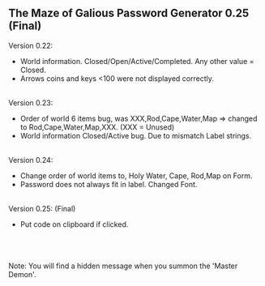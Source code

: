 ## The Maze of Galious Password Generator 0.25 (Final)
Version 0.22:
- World information. Closed/Open/Active/Completed. Any other value = Closed. 
- Arrows coins and keys <100 were not displayed correctly.<br/><br/>

Version 0.23:
- Order of world 6 items bug, was XXX,Rod,Cape,Water,Map => changed to Rod,Cape,Water,Map,XXX. (XXX = Unused) 
- World information Closed/Active bug. Due to mismatch Label strings.<br/><br/>

Version 0.24:
- Change order of world items to, Holy Water, Cape, Rod,Map on Form.
- Password does not always fit in label. Changed Font.<br/><br/>

Version 0.25: (Final)
- Put code on clipboard if clicked.
  
<br/><br/><br/>
Note:
You will find a hidden message when you summon the 'Master Demon'.
